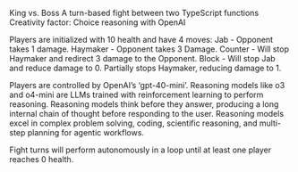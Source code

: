 King vs. Boss
A turn-based fight between two TypeScript functions 
Creativity factor: Choice reasoning with OpenAI

Players are initialized with 10 health and have 4 moves:
Jab - Opponent takes 1 damage.
Haymaker - Opponent takes 3 Damage.
Counter - Will stop Haymaker and redirect 3 damage to the Opponent.
Block - Will stop Jab and reduce damage to 0. Partially stops Haymaker, reducing damage to 1.

Players are controlled by OpenAI’s ‘gpt-40-mini’. Reasoning models like o3 and o4-mini are LLMs trained with reinforcement learning to perform reasoning. Reasoning models think before they answer, producing a long internal chain of thought before responding to the user. Reasoning models excel in complex problem solving, coding, scientific reasoning, and multi-step planning for agentic workflows. 

Fight turns will perform autonomously in a loop until at least one player reaches 0 health.

